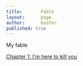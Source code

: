 ```yaml
---
title: 		 Fable
layout: 	 page
author: 	 buster
published: true
---
```


My fable

[Chapter 1: I'm here to kill you](im-here-to-kill-you)